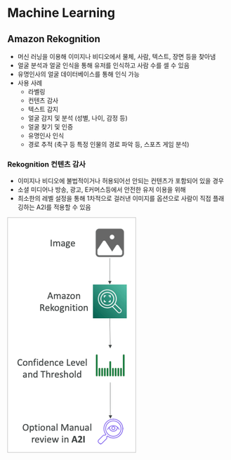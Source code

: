 # Machine Learning

## Amazon Rekognition

- 머신 러닝을 이용해 이미지나 비디오에서 물체, 사람, 텍스트, 장면 등을 찾아냄
- 얼굴 분석과 얼굴 인식을 통해 유저를 인식하고 사람 수를 셀 수 있음
- 유명인사의 얼굴 데이터베이스를 통해 인식 가능
- 사용 사례
  - 라벨링
  - 컨텐츠 감사
  - 텍스트 감지
  - 얼굴 감지 및 분석 (성별, 나이, 감정 등)
  - 얼굴 찾기 및 인증
  - 유명인사 인식
  - 경로 추적 (축구 등 특정 인물의 경로 파악 등, 스포츠 게임 분석)

### Rekognition 컨텐츠 감사

- 이미지나 비디오에 불법적이거나 허용되어선 안되는 컨텐츠가 포함되어 있을 경우
- 소셜 미디어나 방송, 광고, E커머스등에서 안전한 유저 이용을 위해
- 최소한의 레벨 설정을 통해 1차적으로 걸러낸 이미지를 옵션으로 사람이 직접 플래깅하는 A2I를 적용할 수 있음

![images/machine_learning/1.png](images/machine_learning/1.png)
